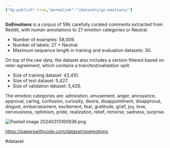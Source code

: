 ```yaml
---
{"dg-publish":true,"permalink":"/datasets/go-emotions/"}
---
```


**GoEmotions** is a corpus of 58k carefully curated comments extracted from Reddit, with human annotations to 27 emotion categories or Neutral.

- Number of examples: 58,009.
- Number of labels: 27 + Neutral.
- Maximum sequence length in training and evaluation datasets: 30.

On top of the raw data, the dataset also includes a version filtered based on reter-agreement, which contains a train/test/validation split:

- Size of training dataset: 43,410.
- Size of test dataset: 5,427.
- Size of validation dataset: 5,426.

The emotion categories are: admiration, amusement, anger, annoyance, approval, caring, confusion, curiosity, desire, disappointment, disapproval, disgust, embarrassment, excitement, fear, gratitude, grief, joy, love, nervousness, optimism, pride, realization, relief, remorse, sadness, surprise.

![Pasted image 20240313160936.png](/img/user/Images/Pasted%20image%2020240313160936.png)

https://paperswithcode.com/dataset/goemotions


#dataset